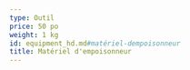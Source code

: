 ```yaml
---
type: Outil
price: 50 po
weight: 1 kg
id: equipment_hd.md#matériel-dempoisonneur
title: Matériel d'empoisonneur
---
```


